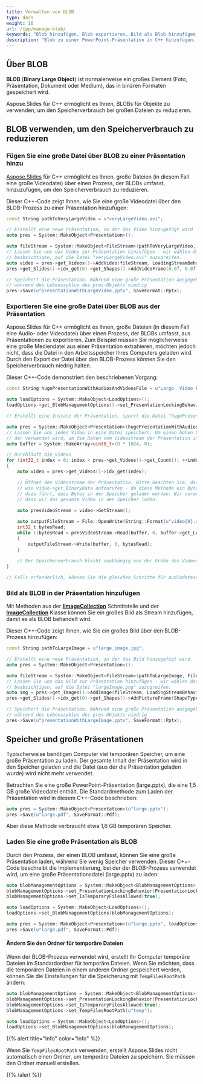 ```yaml
---
title: Verwalten von BLOB
type: docs
weight: 10
url: /cpp/manage-blob/
keywords: "Blob hinzufügen, Blob exportieren, Bild als Blob hinzufügen, PowerPoint-Präsentation, C++, Aspose.Slides für C++"
description: "Blob zu einer PowerPoint-Präsentation in C++ hinzufügen. Blob exportieren. Bild als Blob hinzufügen"
---
```


## **Über BLOB**

**BLOB** (**Binary Large Object**) ist normalerweise ein großes Element (Foto, Präsentation, Dokument oder Medium), das in binären Formaten gespeichert wird. 

Aspose.Slides für C++ ermöglicht es Ihnen, BLOBs für Objekte zu verwenden, um den Speicherverbrauch bei großen Dateien zu reduzieren. 

## **BLOB verwenden, um den Speicherverbrauch zu reduzieren**

### **Fügen Sie eine große Datei über BLOB zu einer Präsentation hinzu**

[Aspose.Slides](/slides/cpp/) für C++ ermöglicht es Ihnen, große Dateien (in diesem Fall eine große Videodatei) über einen Prozess, der BLOBs umfasst, hinzuzufügen, um den Speicherverbrauch zu reduzieren.

Dieser C++-Code zeigt Ihnen, wie Sie eine große Videodatei über den BLOB-Prozess zu einer Präsentation hinzufügen:

```cpp
const String pathToVeryLargeVideo = u"veryLargeVideo.avi";

// Erstellt eine neue Präsentation, zu der das Video hinzugefügt wird
auto pres = System::MakeObject<Presentation>();

auto fileStream = System::MakeObject<FileStream>(pathToVeryLargeVideo, FileMode::Open);
// Lassen Sie uns das Video zur Präsentation hinzufügen - wir wählen das Verhalten "KeepLocked", da wir nicht 
// beabsichtigen, auf die Datei "veryLargeVideo.avi" zuzugreifen.
auto video = pres->get_Videos()->AddVideo(fileStream, LoadingStreamBehavior::KeepLocked);
pres->get_Slides()->idx_get(0)->get_Shapes()->AddVideoFrame(0.0f, 0.0f, 480.0f, 270.0f, video);

// Speichert die Präsentation. Während eine große Präsentation ausgegeben wird, bleibt der Speicherverbrauch 
// während des Lebenszyklus des pres-Objekts niedrig
pres->Save(u"presentationWithLargeVideo.pptx", SaveFormat::Pptx);
```


### **Exportieren Sie eine große Datei über BLOB aus der Präsentation**
Aspose.Slides für C++ ermöglicht es Ihnen, große Dateien (in diesem Fall eine Audio- oder Videodatei) über einen Prozess, der BLOBs umfasst, aus Präsentationen zu exportieren. Zum Beispiel müssen Sie möglicherweise eine große Mediendatei aus einer Präsentation extrahieren, möchten jedoch nicht, dass die Datei in den Arbeitsspeicher Ihres Computers geladen wird. Durch den Export der Datei über den BLOB-Prozess können Sie den Speicherverbrauch niedrig halten.

Dieser C++-Code demonstriert den beschriebenen Vorgang:

```cpp
const String hugePresentationWithAudiosAndVideosFile = u"Large  Video File Test1.pptx";

auto loadOptions = System::MakeObject<LoadOptions>();
loadOptions->get_BlobManagementOptions()->set_PresentationLockingBehavior(PresentationLockingBehavior::KeepLocked);

// Erstellt eine Instanz der Präsentation, sperrt die Datei "hugePresentationWithAudiosAndVideos.pptx".

auto pres = System::MakeObject<Presentation>(hugePresentationWithAudiosAndVideosFile, loadOptions);
// Lassen Sie uns jedes Video in eine Datei speichern. Um einen hohen Speicherverbrauch zu vermeiden, benötigen wir einen Puffer, 
// der verwendet wird, um die Daten vom Videostream der Präsentation in einen Stream für eine neu erstellte Videodatei zu übertragen.
auto buffer = System::MakeArray<uint8_t>(8 * 1024, 0);

// Durchläuft die Videos
for (int32_t index = 0; index < pres->get_Videos()->get_Count(); ++index)
{
	auto video = pres->get_Videos()->idx_get(index);

	// Öffnet den Videostream der Präsentation. Bitte beachten Sie, dass wir absichtlich darauf verzichtet haben, Methoden 
	// wie video->get_BinaryData aufzurufen - da diese Methode ein Byte-Array zurückgibt, das ein vollständiges Video enthält, was dann
	// dazu führt, dass Bytes in den Speicher geladen werden. Wir verwenden video->GetStream, das Stream zurückgibt - und dies erfordert NICHT,
	// dass wir das gesamte Video in den Speicher laden.
	
	auto presVideoStream = video->GetStream();

	auto outputFileStream = File::OpenWrite(String::Format(u"video{0}.avi", index));
	int32_t bytesRead;
	while ((bytesRead = presVideoStream->Read(buffer, 0, buffer->get_Length())) > 0)
	{
		outputFileStream->Write(buffer, 0, bytesRead);
	}
		
	// Der Speicherverbrauch bleibt unabhängig von der Größe des Videos oder der Präsentation niedrig.
}

// Falls erforderlich, können Sie die gleichen Schritte für Audiodateien anwenden.
```

### **Bild als BLOB in der Präsentation hinzufügen**
Mit Methoden aus der [**IImageCollection**](https://reference.aspose.com/slides/cpp/class/aspose.slides.i_image_collection) Schnittstelle und der [**ImageCollection**](https://reference.aspose.com/slides/cpp/class/aspose.slides.image_collection) Klasse können Sie ein großes Bild als Stream hinzufügen, damit es als BLOB behandelt wird.

Dieser C++-Code zeigt Ihnen, wie Sie ein großes Bild über den BLOB-Prozess hinzufügen:

```cpp
const String pathToLargeImage = u"large_image.jpg";

// Erstellt eine neue Präsentation, zu der das Bild hinzugefügt wird.
auto pres = System::MakeObject<Presentation>();

auto fileStream = System::MakeObject<FileStream>(pathToLargeImage, FileMode::Open);
// Lassen Sie uns das Bild zur Präsentation hinzufügen - wir wählen das Verhalten "KeepLocked", da wir nicht 
// beabsichtigen, auf die Datei "largeImage.png" zuzugreifen.
auto img = pres->get_Images()->AddImage(fileStream, LoadingStreamBehavior::KeepLocked);
pres->get_Slides()->idx_get(0)->get_Shapes()->AddPictureFrame(ShapeType::Rectangle, 0.0f, 0.0f, 300.0f, 200.0f, img);

// Speichert die Präsentation. Während eine große Präsentation ausgegeben wird, bleibt der Speicherverbrauch 
// während des Lebenszyklus des pres-Objekts niedrig
pres->Save(u"presentationWithLargeImage.pptx", SaveFormat::Pptx);
```

## **Speicher und große Präsentationen**

Typischerweise benötigen Computer viel temporären Speicher, um eine große Präsentation zu laden. Der gesamte Inhalt der Präsentation wird in den Speicher geladen und die Datei (aus der die Präsentation geladen wurde) wird nicht mehr verwendet.

Betrachten Sie eine große PowerPoint-Präsentation (large.pptx), die eine 1,5 GB große Videodatei enthält. Die Standardmethode zum Laden der Präsentation wird in diesem C++-Code beschrieben:

```cpp
auto pres = System::MakeObject<Presentation>(u"large.pptx");
pres->Save(u"large.pdf", SaveFormat::Pdf);
```

Aber diese Methode verbraucht etwa 1,6 GB temporären Speicher.

### **Laden Sie eine große Präsentation als BLOB**

Durch den Prozess, der einen BLOB umfasst, können Sie eine große Präsentation laden, während Sie wenig Speicher verwenden. Dieser C++-Code beschreibt die Implementierung, bei der der BLOB-Prozess verwendet wird, um eine große Präsentationsdatei (large.pptx) zu laden:

```cpp
auto blobManagementOptions = System::MakeObject<BlobManagementOptions>();
blobManagementOptions->set_PresentationLockingBehavior(PresentationLockingBehavior::KeepLocked);
blobManagementOptions->set_IsTemporaryFilesAllowed(true);

auto loadOptions = System::MakeObject<LoadOptions>();
loadOptions->set_BlobManagementOptions(blobManagementOptions);

auto pres = System::MakeObject<Presentation>(u"large.pptx", loadOptions);
pres->Save(u"large.pdf", SaveFormat::Pdf);
```

#### **Ändern Sie den Ordner für temporäre Dateien**

Wenn der BLOB-Prozess verwendet wird, erstellt Ihr Computer temporäre Dateien im Standardordner für temporäre Dateien. Wenn Sie möchten, dass die temporären Dateien in einem anderen Ordner gespeichert werden, können Sie die Einstellungen für die Speicherung mit `TempFilesRootPath` ändern:

```cpp
auto blobManagementOptions = System::MakeObject<BlobManagementOptions>();
blobManagementOptions->set_PresentationLockingBehavior(PresentationLockingBehavior::KeepLocked);
blobManagementOptions->set_IsTemporaryFilesAllowed(true);
blobManagementOptions->set_TempFilesRootPath(u"temp");

auto loadOptions = System::MakeObject<LoadOptions>();
loadOptions->set_BlobManagementOptions(blobManagementOptions);
```

{{% alert title="Info" color="info" %}}

Wenn Sie `TempFilesRootPath` verwenden, erstellt Aspose.Slides nicht automatisch einen Ordner, um temporäre Dateien zu speichern. Sie müssen den Ordner manuell erstellen.

{{% /alert %}}